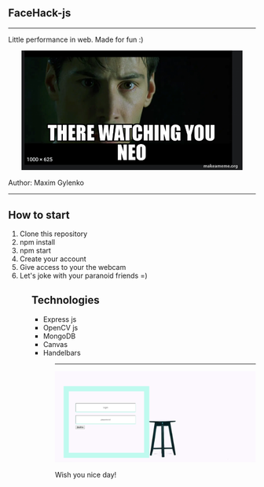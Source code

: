 # <h2> FaceHack-js </h2>
<hr>
<p>Little performance in web.  Made for fun  :) </p>
<p align="center">
  <img src="screenshots/there-watching-you.png" width="450" alt="fun">
</p>
<p>Author: Maxim Gylenko </p>
<hr>
<h2> How to start </h2>
<ol>
<li> Clone this repository </li>
<li> npm install</li>
<li> npm start </li>
<li> Create your account </li>
<li> Give access to your the webcam </li>
<li> Let's joke with your paranoid friends =) </li>
<ol>

<h2> Technologies </h2>

<ul>
<li> Express js </li>
<li> OpenCV js</li>
<li> MongoDB </li>
<li> Canvas </li>
<li> Handelbars </li>
<ul>
<hr>
<p align="center">
  <img src="screenshots/123.png" width="450" alt="screen1">
</p>
<p>Wish you nice day!</p>

